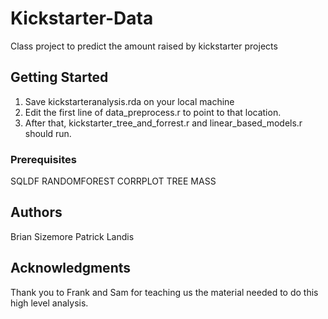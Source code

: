 # Kickstarter-Data
Class project to predict the amount raised by kickstarter projects

## Getting Started
1) Save kickstarteranalysis.rda on your local machine
2) Edit the first line of data_preprocess.r to point to that location. 
3) After that, kickstarter_tree_and_forrest.r and linear_based_models.r should run.

### Prerequisites

SQLDF
RANDOMFOREST
CORRPLOT
TREE
MASS



## Authors

Brian Sizemore
Patrick Landis



## Acknowledgments

Thank you to Frank and Sam for teaching us the material needed to do this high level analysis.
